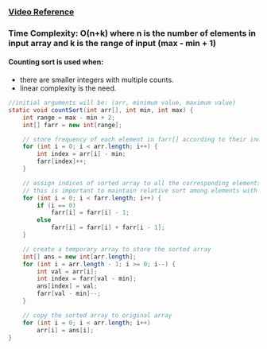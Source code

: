 ### [Video Reference](https://youtu.be/p-OyKUgIrx4)

### Time Complexity: O(n+k) where n is the number of elements in input array and k is the range of input (max - min + 1)

#### Counting sort is used when:
- there are smaller integers with multiple counts.
- linear complexity is the need.

```java
//initial arguments will be: (arr, minimum value, maximum value)
static void countSort(int arr[], int min, int max) {
	int range = max - min + 2;
	int[] farr = new int[range];

	// store frequency of each element in farr[] according to their indices
	for (int i = 0; i < arr.length; i++) {
		int index = arr[i] - min;
		farr[index]++;
	}

	// assign indices of sorted array to all the corresponding elements
	// this is important to maintain relative sort among elements with the same value
	for (int i = 0; i < farr.length; i++) {
		if (i == 0)
			farr[i] = farr[i] - 1;
		else
			farr[i] = farr[i] + farr[i - 1];
	}

	// create a temporary array to store the sorted array
	int[] ans = new int[arr.length];
	for (int i = arr.length - 1; i >= 0; i--) {
		int val = arr[i];
		int index = farr[val - min];
		ans[index] = val;
		farr[val - min]--;
	}

	// copy the sorted array to original array
	for (int i = 0; i < arr.length; i++)
		arr[i] = ans[i];
}
```
